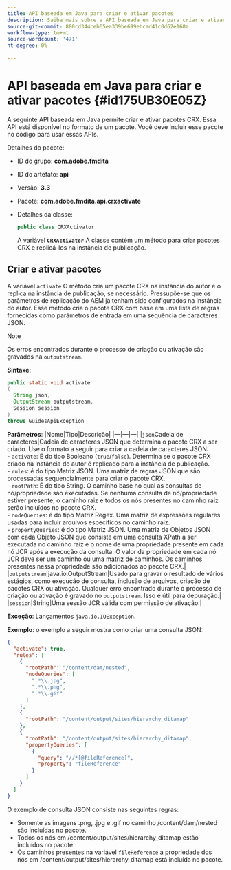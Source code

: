 ```yaml
---
title: API baseada em Java para criar e ativar pacotes
description: Saiba mais sobre a API baseada em Java para criar e ativar pacotes
source-git-commit: 880cd344ceb65ea339be699ebcad41c0d62e168a
workflow-type: tm+mt
source-wordcount: '471'
ht-degree: 0%

---
```


# API baseada em Java para criar e ativar pacotes {#id175UB30E05Z}

A seguinte API baseada em Java permite criar e ativar pacotes CRX. Essa API está disponível no formato de um pacote. Você deve incluir esse pacote no código para usar essas APIs.

Detalhes do pacote:

- ID do grupo: **com.adobe.fmdita**

- ID do artefato: **api**

- Versão: **3.3**

- Pacote: **com.adobe.fmdita.api.crxactivate**

- Detalhes da classe:

  ```JAVA
  public class CRXActivator
  ```

  A variável **`CRXActivator`** A classe contém um método para criar pacotes CRX e replicá-los na instância de publicação.


## Criar e ativar pacotes

A variável `activate` O método cria um pacote CRX na instância do autor e o replica na instância de publicação, se necessário. Pressupõe-se que os parâmetros de replicação do AEM já tenham sido configurados na instância do autor. Esse método cria o pacote CRX com base em uma lista de regras fornecidas como parâmetros de entrada em uma sequência de caracteres JSON.
>[!NOTE]
>
> Os erros encontrados durante o processo de criação ou ativação são gravados na `outputstream`.

**Sintaxe**:

```JAVA
public static void activate
(
  String json, 
  OutputStream outputstream, 
  Session session
) 
throws GuidesApiException
```

**Parâmetros**: |Nome|Tipo|Descrição| |—|—|—| |`json`Cadeia de caracteres|Cadeia de caracteres JSON que determina o pacote CRX a ser criado. Use o formato a seguir para criar a cadeia de caracteres JSON: <br>- `activate`: É do tipo Booleano \(`true`/`false`\). Determina se o pacote CRX criado na instância do autor é replicado para a instância de publicação. <br> - `rules`: é do tipo Matriz JSON. Uma matriz de regras JSON que são processadas sequencialmente para criar o pacote CRX. <br> - `rootPath`: É do tipo String. O caminho base no qual as consultas de nó/propriedade são executadas. Se nenhuma consulta de nó/propriedade estiver presente, o caminho raiz e todos os nós presentes no caminho raiz serão incluídos no pacote CRX. <br> - `nodeQueries`: é do tipo Matriz Regex. Uma matriz de expressões regulares usadas para incluir arquivos específicos no caminho raiz. <br> - `propertyQueries`: é do tipo Matriz JSON. Uma matriz de Objetos JSON com cada Objeto JSON que consiste em uma consulta XPath a ser executada no caminho raiz e o nome de uma propriedade presente em cada nó JCR após a execução da consulta. O valor da propriedade em cada nó JCR deve ser um caminho ou uma matriz de caminhos. Os caminhos presentes nessa propriedade são adicionados ao pacote CRX.| |`outputstream`|java.io.OutputStream|Usado para gravar o resultado de vários estágios, como execução de consulta, inclusão de arquivos, criação de pacotes CRX ou ativação. Qualquer erro encontrado durante o processo de criação ou ativação é gravado no `outputstream`. Isso é útil para depuração.| |`session`|String|Uma sessão JCR válida com permissão de ativação.|

**Exceção**: Lançamentos ``java.io.IOException``.

**Exemplo**: o exemplo a seguir mostra como criar uma consulta JSON:

```JSON
{
  "activate": true,
  "rules": [
    {
      "rootPath": "/content/dam/nested",
      "nodeQueries": [
        ".*\\.jpg",
        ".*\\.png",
        ".*\\.gif"        
      ]
    },
    {
      "rootPath": "/content/output/sites/hierarchy_ditamap"
    },
    {
      "rootPath": "/content/output/sites/hierarchy_ditamap",
      "propertyQueries": [
        {
          "query": "//*[@fileReference]",
          "property": "fileReference"
        }
      ]
    }
  ]
}
```

O exemplo de consulta JSON consiste nas seguintes regras:

- Somente as imagens .png, .jpg e .gif no caminho /content/dam/nested são incluídas no pacote.
- Todos os nós em /content/output/sites/hierarchy\_ditamap estão incluídos no pacote.
- Os caminhos presentes na variável `fileReference` a propriedade dos nós em /content/output/sites/hierarchy\_ditamap está incluída no pacote.
